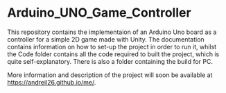 # Arduino_UNO_Game_Controller

This repository contains the implementaion of an Arduino Uno board as a controller for a simple 2D game made with Unity. The documentation contains information on how to set-up the project in order to run it, whilst the Code folder contains all the code required to built the project, which is quite self-explanatory.
There is also a folder containing the build for PC.

More information and description of the project will soon be available at https://andreil26.github.io/me/.
